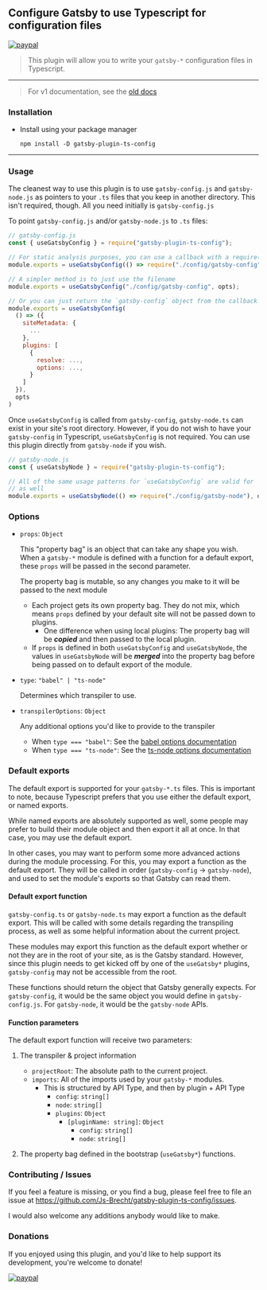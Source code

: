 [babel-docs]: https://babeljs.io/docs/en/options#config-loading-options
[tsnode-docs]: https://github.com/TypeStrong/ts-node#cli-and-programmatic-options

## Configure Gatsby to use Typescript for configuration files

[![paypal](https://img.shields.io/badge/Donate-PayPal-green.svg)](https://www.paypal.com/cgi-bin/webscr?cmd=_donations&business=J3ZGS46A4C5QA&currency_code=USD&source=url)

> This plugin will allow you to write your `gatsby-*` configuration files in Typescript.

---

> For v1 documentation, see the [old docs](./old/README.md)

### Installation

* Install using your package manager

  ```shell
  npm install -D gatsby-plugin-ts-config
  ```

---

### Usage

The cleanest way to use this plugin is to use `gatsby-config.js` and `gatsby-node.js`
as pointers to your `.ts` files that you keep in another directory.  This isn't required,
though.  All you need initially is `gatsby-config.js`

To point `gatsby-config.js` and/or `gatsby-node.js` to `.ts` files:

```js
// gatsby-config.js
const { useGatsbyConfig } = require("gatsby-plugin-ts-config");

// For static analysis purposes, you can use a callback with a require() statement
module.exports = useGatsbyConfig(() => require("./config/gatsby-config"), opts);

// A simpler method is to just use the filename
module.exports = useGatsbyConfig("./config/gatsby-config", opts);

// Or you can just return the `gatsby-config` object from the callback
module.exports = useGatsbyConfig(
  () => ({
    siteMetadata: {
      ...
    },
    plugins: [
      {
        resolve: ...,
        options: ...,
      }
    ]
  }),
  opts
)
```

Once `useGatsbyConfig` is called from `gatsby-config`, `gatsby-node.ts` can exist in your site's
root directory.  However, if you do not wish to have your `gatsby-config` in Typescript, `useGatsbyConfig` is
not required.  You can use this plugin directly from `gatsby-node` if you wish.

```js
// gatsby-node.js
const { useGatsbyNode } = require("gatsby-plugin-ts-config");

// All of the same usage patterns for `useGatsbyConfig` are valid for `useGatsbyNode`
// as well
module.exports = useGatsbyNode(() => require("./config/gatsby-node"), opts);
```

### Options

* `props`: `Object`

  This "property bag" is an object that can take any shape you wish.  When a `gatsby-*` module is defined
  with a function for a default export, these `props` will be passed in the second parameter.

  The property bag is mutable, so any changes you make to it will be passed to the next module

  * Each project gets its own property bag.  They do not mix, which means `props` defined by your default
    site will not be passed down to plugins.
    * One difference when using local plugins: The property bag will be **_copied_** and then passed to the
      local plugin.
  * If `props` is defined in both `useGatsbyConfig` and `useGatsbyNode`, the values in `useGatsbyNode` will be
    **_merged_** into the property bag before being passed on to default export of the module.

* `type`: `"babel" | "ts-node"`

  Determines which transpiler to use.

* `transpilerOptions`: `Object`

  Any additional options you'd like to provide to the transpiler

  * When `type === "babel"`: See the [babel options documentation][babel-docs]
  * When `type === "ts-node"`: See the [ts-node options documentation][tsnode-docs]

### Default exports

The default export is supported for your `gatsby-*.ts` files.  This is important to note, because Typescript
prefers that you use either the default export, or named exports.

While named exports are absolutely supported as well, some people may prefer to build their module object
and then export it all at once.  In that case, you may use the default export.

In other cases, you may want to perform some more advanced actions during the module processing.  For this,
you may export a function as the default export.  They will be called in order
(`gatsby-config` -> `gatsby-node`), and used to set the module's exports so that Gatsby can read them.

#### Default export function

`gatsby-config.ts` or `gatsby-node.ts` may export a function as the default export.  This will be called with
some details regarding the transpiling process, as well as some helpful information about the current project.

These modules may export this function as the default export whether or not they are in the root of your
site, as is the Gatsby standard.  However, since this plugin needs to get kicked off by one of the
`useGatsby*` plugins, `gatsby-config` may not be accessible from the root.

These functions should return the object that Gatsby generally expects.  For `gatsby-config`, it would be
the same object you would define in `gatsby-config.js`.  For `gatsby-node`, it would be the `gatsby-node`
APIs.

#### Function parameters

The default export function will receive two parameters:

1. The transpiler & project information
    * `projectRoot`: The absolute path to the current project.
    * `imports`: All of the imports used by your `gatsby-*` modules.
      * This is structured by API Type, and then by plugin + API Type
        * `config`: `string[]`
        * `node`: `string[]`
        * `plugins`: `Object`
          * `[pluginName: string]`: `Object`
            * `config`: `string[]`
            * `node`: `string[]`

2. The property bag defined in the bootstrap (`useGatsby*`) functions.

### Contributing / Issues

If you feel a feature is missing, or you find a bug, please feel free to file an issue
at <https://github.com/Js-Brecht/gatsby-plugin-ts-config/issues>.

I would also welcome any additions anybody would like to make.

### Donations

If you enjoyed using this plugin, and you'd like to help support its development, you're welcome to donate!

[![paypal](https://www.paypalobjects.com/en_US/i/btn/btn_donateCC_LG.gif)](https://www.paypal.com/cgi-bin/webscr?cmd=_donations&business=J3ZGS46A4C5QA&currency_code=USD&source=url)
